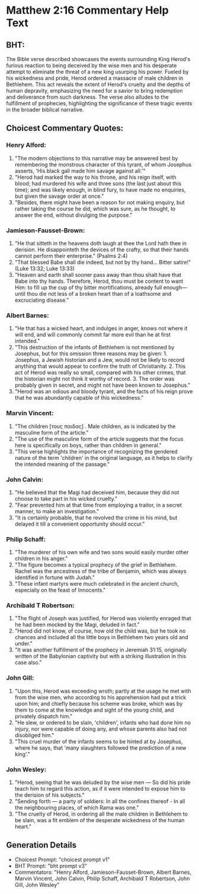 # Matthew 2:16 Commentary Help Text

## BHT:
The Bible verse described showcases the events surrounding King Herod's furious reaction to being deceived by the wise men and his desperate attempt to eliminate the threat of a new king usurping his power. Fueled by his wickedness and pride, Herod ordered a massacre of male children in Bethlehem. This act reveals the extent of Herod's cruelty and the depths of human depravity, emphasizing the need for a savior to bring redemption and deliverance from such darkness. The verse also alludes to the fulfillment of prophecies, highlighting the significance of these tragic events in the broader biblical narrative.

## Choicest Commentary Quotes:
### Henry Alford:
1. "The modern objections to this narrative may be answered best by remembering the monstrous character of this tyrant, of whom Josephus asserts, 'His black gall made him savage against all.'" 
2. "Herod had marked the way to his throne, and his reign itself, with blood; had murdered his wife and three sons (the last just about this time); and was likely enough, in blind fury, to have made no enquiries, but given the savage order at once."
3. "Besides, there might have been a reason for not making enquiry, but rather taking the course he did, which was sure, as he thought, to answer the end, without divulging the purpose."

### Jamieson-Fausset-Brown:
1. "He that sitteth in the heavens doth laugh at thee the Lord hath thee in derision. He disappointeth the devices of the crafty, so that their hands cannot perform their enterprise." (Psalms 2:4)
2. "That blessed Babe shall die indeed, but not by thy hand... Bitter satire!" (Luke 13:32; Luke 13:33)
3. "Heaven and earth shall sooner pass away than thou shalt have that Babe into thy hands. Therefore, Herod, thou must be content to want Him: to fill up the cup of thy bitter mortifications, already full enough—until thou die not less of a broken heart than of a loathsome and excruciating disease."

### Albert Barnes:
1. "He that has a wicked heart, and indulges in anger, knows not where it will end, and will commonly commit far more evil than he at first intended."
2. "This destruction of the infants of Bethlehem is not mentioned by Josephus, but for this omission three reasons may be given: 1. Josephus, a Jewish historian and a Jew, would not be likely to record anything that would appear to confirm the truth of Christianity. 2. This act of Herod was really so small, compared with his other crimes, that the historian might not think it worthy of record. 3. The order was probably given in secret, and might not have been known to Josephus."
3. "Herod was an odious and bloody tyrant, and the facts of his reign prove that he was abundantly capable of this wickedness."

### Marvin Vincent:
1. "The children [τους παιδας] . Male children, as is indicated by the masculine form of the article." 
2. "The use of the masculine form of the article suggests that the focus here is specifically on boys, rather than children in general." 
3. "This verse highlights the importance of recognizing the gendered nature of the term 'children' in the original language, as it helps to clarify the intended meaning of the passage."

### John Calvin:
1. "He believed that the Magi had deceived him, because they did not choose to take part in his wicked cruelty."
2. "Fear prevented him at that time from employing a traitor, in a secret manner, to make an investigation."
3. "It is certainly probable, that he revolved the crime in his mind, but delayed it till a convenient opportunity should occur."

### Philip Schaff:
1. "The murderer of his own wife and two sons would easily murder other children in his anger." 
2. "The figure becomes a typical prophecy of the grief in Bethlehem. Rachel was the ancestress of the tribe of Benjamin, which was always identified in fortune with Judah." 
3. "These infant martyrs were much celebrated in the ancient church, especially on the feast of Innocents."

### Archibald T Robertson:
1. "The flight of Joseph was justified, for Herod was violently enraged that he had been mocked by the Magi, deluded in fact."
2. "Herod did not know, of course, how old the child was, but he took no chances and included all the little boys in Bethlehem two years old and under."
3. "It was another fulfillment of the prophecy in Jeremiah 31:15, originally written of the Babylonian captivity but with a striking illustration in this case also."

### John Gill:
1. "Upon this, Herod was exceeding wroth; partly at the usage he met with from the wise men, who according to his apprehension had put a trick upon him; and chiefly because his scheme was broke, which was by them to come at the knowledge and sight of the young child, and privately dispatch him." 
2. "He slew, or ordered to be slain, 'children', infants who had done him no injury, nor were capable of doing any, and whose parents also had not disobliged him." 
3. "This cruel murder of the infants seems to be hinted at by Josephus, where he says, that 'many slaughters followed the prediction of a new king'."

### John Wesley:
1. "Herod, seeing that he was deluded by the wise men — So did his pride teach him to regard this action, as if it were intended to expose him to the derision of his subjects." 
2. "Sending forth — a party of soldiers: In all the confines thereof - In all the neighbouring places, of which Rama was one." 
3. "The cruelty of Herod, in ordering all the male children in Bethlehem to be slain, was a fit emblem of the desperate wickedness of the human heart."


## Generation Details
- Choicest Prompt: "choicest prompt v1"
- BHT Prompt: "bht prompt v3"
- Commentators: "Henry Alford, Jamieson-Fausset-Brown, Albert Barnes, Marvin Vincent, John Calvin, Philip Schaff, Archibald T Robertson, John Gill, John Wesley"
